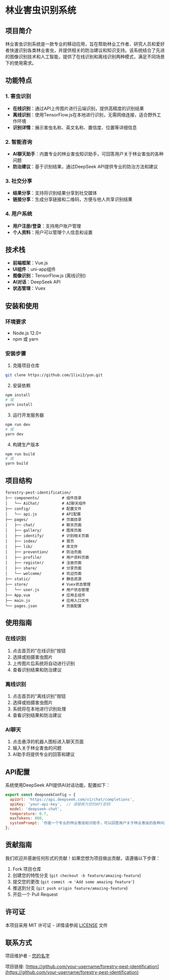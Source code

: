 # 林业害虫识别系统

## 项目简介

林业害虫识别系统是一款专业的移动应用，旨在帮助林业工作者、研究人员和爱好者快速识别各类林业害虫，并提供相关的防治建议和知识支持。该系统结合了先进的图像识别技术和人工智能，提供了在线识别和离线识别两种模式，满足不同场景下的使用需求。

## 功能特点

### 1. 害虫识别
- **在线识别**：通过API上传图片进行云端识别，提供高精度的识别结果
- **离线识别**：使用TensorFlow.js在本地进行识别，无需网络连接，适合野外工作环境
- **识别详情**：展示害虫名称、英文名称、置信度、位置等详细信息

### 2. 智能咨询
- **AI聊天助手**：内置专业的林业害虫知识助手，可回答用户关于林业害虫的各种问题
- **防治建议**：基于识别结果，通过DeepSeek API提供专业的防治方法和建议

### 3. 社交分享
- **结果分享**：支持将识别结果分享到社交媒体
- **链接分享**：生成分享链接和二维码，方便与他人共享识别结果

### 4. 用户系统
- **用户注册/登录**：支持用户账户管理
- **个人资料**：用户可以管理个人信息和设置

## 技术栈

- **前端框架**：Vue.js
- **UI组件**：uni-app组件
- **图像识别**：TensorFlow.js (离线识别)
- **AI对话**：DeepSeek API
- **状态管理**：Vuex

## 安装和使用

### 环境要求
- Node.js 12.0+
- npm 或 yarn

### 安装步骤

1. 克隆项目仓库
```bash
git clone https://github.com/1lixi2/yun.git
```

2. 安装依赖
```bash
npm install
# 或
yarn install
```

3. 运行开发服务器
```bash
npm run dev
# 或
yarn dev
```

4. 构建生产版本
```bash
npm run build
# 或
yarn build
```

## 项目结构

```
forestry-pest-identification/
├── components/          # 组件目录
│   └── AiChat/          # AI聊天组件
├── config/              # 配置文件
│   └── api.js           # API配置
├── pages/               # 页面目录
│   ├── chat/            # 聊天页面
│   ├── gallery/         # 图库页面
│   ├── identify/        # 识别相关页面
│   ├── index/           # 首页
│   ├── lib/             # 库文件
│   ├── prevention/      # 防治页面
│   ├── profile/         # 用户资料页面
│   ├── register/        # 注册页面
│   ├── share/           # 分享页面
│   └── welcome/         # 欢迎页面
├── static/              # 静态资源
├── store/               # Vuex状态管理
│   └── user.js          # 用户状态管理
├── App.vue              # 应用主组件
├── main.js              # 应用入口文件
└── pages.json           # 页面配置
```

## 使用指南

### 在线识别
1. 点击首页的"在线识别"按钮
2. 选择或拍摄害虫图片
3. 上传图片后系统将自动进行识别
4. 查看识别结果和防治建议

### 离线识别
1. 点击首页的"离线识别"按钮
2. 选择或拍摄害虫图片
3. 系统将在本地进行识别处理
4. 查看识别结果和防治建议

### AI聊天
1. 点击悬浮的机器人图标进入聊天页面
2. 输入关于林业害虫的问题
3. AI助手将提供专业的回答和建议

## API配置

系统使用DeepSeek API提供AI对话功能，配置如下：

```javascript
export const deepseekConfig = {
  apiUrl: 'https://api.deepseek.com/v1/chat/completions',
  apiKey: 'your-api-key',  // 请替换为您的API密钥
  model: 'deepseek-chat',
  temperature: 0.7,
  maxTokens: 800,
  systemPrompt: '你是一个专业的林业害虫知识助手，可以回答用户关于林业害虫的各种问题，包括害虫识别、防治方法、生态影响等。请提供准确、专业的回答。'
};
```

## 贡献指南

我们欢迎并感谢任何形式的贡献！如果您想为项目做出贡献，请遵循以下步骤：

1. Fork 项目仓库
2. 创建您的特性分支 (`git checkout -b feature/amazing-feature`)
3. 提交您的更改 (`git commit -m 'Add some amazing feature'`)
4. 推送到分支 (`git push origin feature/amazing-feature`)
5. 开启一个 Pull Request

## 许可证

本项目采用 MIT 许可证 - 详情请参阅 [LICENSE](LICENSE) 文件

## 联系方式

项目维护者 - [您的名字](mailto:your.email@example.com)

项目链接: [https://github.com/your-username/forestry-pest-identification](https://github.com/your-username/forestry-pest-identification)
